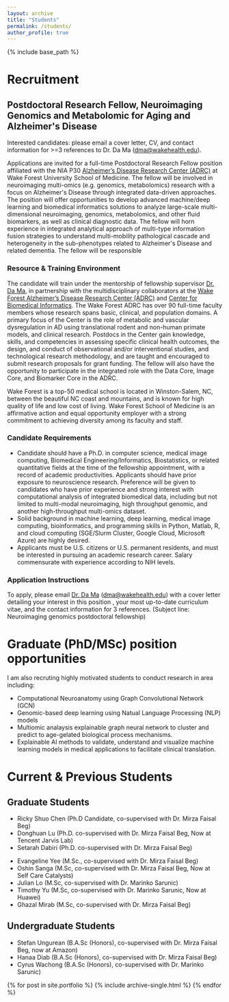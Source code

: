 ```yaml
---
layout: archive
title: "Students"
permalink: /students/
author_profile: true
---
```


{% include base_path %}

# Recruitment

## Postdoctoral Research Fellow, Neuroimaging Genomics and Metabolomic for Aging and Alzheimer's Disease

Interested candidates: please email a cover letter, CV, and contact information for >=3 references to Dr. Da Ma (dma@wakehealth.edu). 

Applications are invited for a full-time Postdoctoral Research Fellow position affiliated with the NIA P30 [Alzheimer’s Disease Research Center (ADRC)](https://school.wakehealth.edu/research/institutes-and-centers/sticht-center/alzheimers-disease-research-center) at Wake Forest University School of Medicine. The fellow will be involved in neuroimaging multi-omics (e.g. genomics, metabolomics) research with a focus on Alzheimer's Disease through integrated data-driven approaches. The position will offer opportunities to develop advanced machine/deep learning and biomedical informatics solutions to analyze large-scale multi-dimensional neuroimaging, genomics, metabolomics, and other fluid biomarkers, as well as clinical diagnostic data. The fellow will horn experience in integrated analytical approach of multi-type information fusion strategies to understand multi-mobility pathological cascade and heterogeneity in the sub-phenotypes related to Alzheimer's Disease and related dementia. The fellow will be responsible 

### Resource & Training Environment

The candidate will train under the mentorship of fellowship supervisor [Dr. Da Ma](https://da-ma-dm.github.io/), in partnership with the multidisciplinary collaborators at the [Wake Forest Alzheimer’s Disease Research Center (ADRC)](https://school.wakehealth.edu/research/institutes-and-centers/sticht-center/alzheimers-disease-research-center) and [Center for Biomedical Informatics](https://school.wakehealth.edu/research/institutes-and-centers/center-for-biomedical-informatics). The Wake Forest ADRC has over 90 full-time faculty members whose research spans basic, clinical, and population domains. A primary focus of the Center is the role of metabolic and vascular dysregulation in AD using translational rodent and non-human primate models, and clinical research. Postdocs in the Center gain knowledge, skills, and competencies in assessing specific clinical health outcomes, the design, and conduct of observational and/or interventional studies, and technological research methodology, and are taught and encouraged to submit research proposals for grant funding. The fellow will also have the opportunity to participate in the integrated role with the Data Core, Image Core, and Biomarker Core in the ADRC.

Wake Forest is a top-50 medical school  is located in Winston-Salem, NC, between the beautiful NC coast and mountains, and is known for high quality of life and low cost of living. Wake Forest School of Medicine is an affirmative action and equal opportunity employer with a strong commitment to achieving diversity among its faculty and staff.

### Candidate Requirements

- Candidate should have a Ph.D. in computer science, medical image computing, Biomedical Engineering/Informatics, Biostatistics, or related quantitative fields at the time of the fellowship appointment, with a record of academic productivities. Applicants should have prior exposure to neuroscience research. Preference will be given to candidates who have prior experience and strong interest with computational analysis of integrated biomedical data, including but not limited to multi-modal neuroimaging, high throughput genomic, and another high-throughput multi-omics dataset. 
- Solid background in machine learning, deep learning, medical image computing, bioinformatics, and programming skills in Python, Matlab, R, and cloud computing (SGE/Slurm Cluster, Google Cloud, Microsoft Azure) are highly desired.
- Applicants must be U.S. citizens or U.S. permanent residents, and must be interested in pursuing an academic research career. Salary commensurate with experience according to NIH levels.  

### Application Instructions

To apply, please email [Dr. Da Ma](https://da-ma-dm.github.io/) (dma@wakehealth.edu) with a cover letter detailing your interest in this position , your most up-to-date curriculum vitae, and the contact information for 3 references. (Subject line: Neuroimaging genomics postdoctoral fellowship)

# Graduate (PhD/MSc) position opportunities
I am also recruting highly motivated students to conduct research in area including:
- Computational Neuroanatomy using Graph Convolutional Network (GCN)
- Genomic-based deep learning using Natual Language Processing (NLP) models
- Multiomic analaysis explainable graph neural network to cluster and predict to  age-gelated biological process mechanisms.
- Explainable AI methods to validate, understand and visualize machine learning models in 
medical applications to facilitate clinical translation. 

# Current & Previous Students

## Graduate Students
<!-- PhD Students -->
- Ricky Shuo Chen (Ph.D Candidate, co-supervised with Dr. Mirza Faisal Beg)
- Donghuan Lu (Ph.D. co-supervised with Dr. Mirza Faisal Beg, Now at Tencent Jarvis Lab)
- Setarah Dabiri (Ph.D. co-supervised with Dr. Mirza Faisal Beg)
<!-- Master Students -->
- Evangeline Yee (M.Sc., co-supervised with Dr. Mirza Faisal Beg)
- Oshin Sanga (M.Sc,  co-supervised with Dr. Mirza Faisal Beg, Now at Self Care Catalysts)
- Julian Lo (M.Sc, co-supervised with Dr. Marinko Sarunic)
- Timothy Yu (M.Sc, co-supervised with Dr. Marinko Sarunic, Now at Huawei)
- Ghazal Mirab (M.Sc, co-supervised with Dr. Mirza Faisal Beg)

## Undergraduate Students
- Stefan Ungurean (B.A.Sc  (Honors), co-supervised with Dr. Mirza Faisal Beg, now at Amazon)
- Hanaa Diab (B.A.Sc  (Honors), co-supervised with Dr. Mirza Faisal Beg)
- Cyrus Wachong (B.A.Sc (Honors), co-supervised with Dr. Marinko Sarunic)


{% for post in site.portfolio %}
  {% include archive-single.html %}
{% endfor %}

